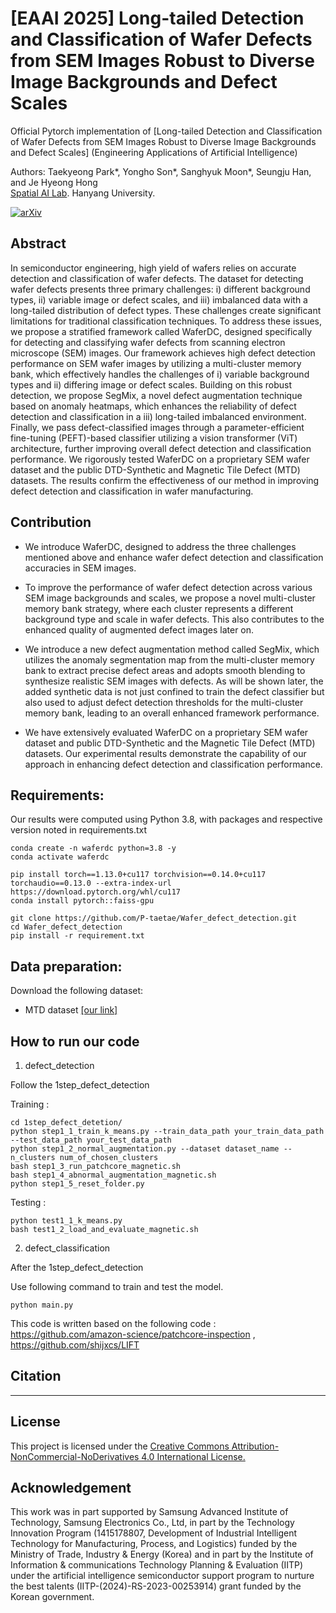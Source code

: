 # [EAAI 2025] Long-tailed Detection and Classification of Wafer Defects from SEM Images Robust to Diverse Image Backgrounds and Defect Scales

Official Pytorch implementation of [Long-tailed Detection and Classification of Wafer Defects from SEM Images Robust to Diverse Image Backgrounds and Defect Scales] (Engineering Applications of Artificial Intelligence)

Authors: Taekyeong Park*, Yongho Son*, Sanghyuk Moon*, Seungju Han, and Je Hyeong Hong
<br>[Spatial AI Lab](https://sail.hanyang.ac.kr/). Hanyang University.<br>

<a href="https://pdf.sciencedirectassets.com/271095/1-s2.0-S0952197625X00300/1-s2.0-S0952197625023504/main.pdf?X-Amz-Security-Token=IQoJb3JpZ2luX2VjENH%2F%2F%2F%2F%2F%2F%2F%2F%2F%2FwEaCXVzLWVhc3QtMSJGMEQCIA5AGuqBiq5n1DyzdGu%2BuFLcjkP5fCce8hefn1OdmAVPAiA4kF6lBVlUSNL4tQ8KSktMSEftwrjcviSge4q6dYCr%2BCqyBQhZEAUaDDA1OTAwMzU0Njg2NSIMaMPPSTdGdI02Q5ruKo8FZK6NrOuAHBYymXEkLtyWGwFaTCs9uMMhkUA5FZQ2vy2t1akgRH%2FWCrjKLTwEodZCZUWsSrpq0ZHuoYlD%2FdFx1I8gVudtm0VdnWkcCjSJUUOa8%2B9xUM5v1wTN0bNiH5RwjqdWJsnI5vHrkwGH7wwH%2Bdb4H%2FHF7BWeVs%2BC%2BwHK3aoTl8eVwpA%2B7Vpby23mD6AaAn5qmiaZIqnQy6xjFf%2BG%2BzepFecTMO2bxS6xHxI1Wyak64MpPVBBKPQwPVJcVpgFlJvR%2F95%2BrUQra%2FMu6IJg1i4i538SgMFQ9nqwr6TVRUqM62tRpGfbL4r%2FXerRjVGR%2FHas%2Bo7YRtHfWXWl6PBUX%2BZ44VA%2F33SjADV5Mze6Mykb0ezCgrPNOf83FM9mj%2FUPC%2Frb90SDW9j8p0QKKKPx5QRLuUttECo80hst1Zi4fow%2FxQo1b1hXDHEaelS9eWCnwcO3Zq8brroSxpFsyBajlIQhsQ8fXNqOajQfR9waM4jKtKhOxQVdNs4ZzchJVDVveJACeLLbH8KQxOx%2BQ%2F2fcrxpS39tw2HZLB0xscxHJYlc%2FoTMZcnOgdAt93bRyP6PwYRdfNC%2FE7LEeTAKLk3FkxML55rKyWDciEMzUYvkwhZP1hwEL4uYri3X6Q4w7p%2FQJgLFkKN0vmtt%2BNC9zCBG%2Bf69n8tDtRXMLC9SpJF3R4cAemDNOmWWK7DRnovX83GfOdw3G7QleIFsITAMQtpF%2F7YA7gLZgD3W8gMGnMwoxeoRsTI9OUf%2F7SYncZN7WFahn6ORFwRwGZ0%2FKrDlFYGw30OG8oNZYuCIM2CAe1pvQg9eoNwpaUuCRpldAuaRdcpbXtPNP5OV2jwCfX8CNoEt4LfYR80QnrmfbSZ6YKC%2BbjDI0s7GBjqyAbkiYr8nCkMjI2SqtLRHeviPzFoOZbqAKeegKcsOjjEKqrpDy95wfagssYBA74LN6T0bsVmiuRj5EquZwToEoCD2kfTPWyjBE2IOgpguIs699DtiV1CL9s4UDLjKbDcAv2febDo%2FnLo%2B1QnwS8EZJ8o%2F9cqJnTZtyPbDAYhk9uK%2BkhbtVXzBffpOSxUL55M3bPvjaRWH7tzpBioGqIG8d%2F7kkj0A3GNtqXnbPtWd65K2fTI%3D&X-Amz-Algorithm=AWS4-HMAC-SHA256&X-Amz-Date=20250924T091205Z&X-Amz-SignedHeaders=host&X-Amz-Expires=300&X-Amz-Credential=ASIAQ3PHCVTYW3PRRPX5%2F20250924%2Fus-east-1%2Fs3%2Faws4_request&X-Amz-Signature=354c4306b8b5d824d19c3e9d85a2d14a1c729ce4a1fad8f5508198b5a9ac92ad&hash=7ed62bec5fbe533ea9f12aba394c5bacc02aca541aa2e4256612b34f726b8f51&host=68042c943591013ac2b2430a89b270f6af2c76d8dfd086a07176afe7c76c2c61&pii=S0952197625023504&tid=spdf-760ad74e-2f3e-41a9-ad29-5c05a1d82854&sid=05e00d3212b7d64305484334be6449c166f0gxrqa&type=client&tsoh=d3d3LnNjaWVuY2VkaXJlY3QuY29t&rh=d3d3LnNjaWVuY2VkaXJlY3QuY29t&ua=0514595a5454575e50&rr=984128777a1b961c&cc=kr">
    <img src="https://img.shields.io/badge/Journal-EAAI-red?logo=arXiv" alt="arXiv">
</a>

## Abstract
In semiconductor engineering, high yield of wafers relies on accurate detection and classification of wafer defects.
The dataset for detecting wafer defects presents three primary challenges: i) different background types, ii) variable image or defect scales, and iii) imbalanced data with a long-tailed distribution of defect types. These challenges create significant limitations for traditional classification techniques. To address these issues, we propose a stratified framework called WaferDC, designed specifically for detecting and classifying wafer defects from scanning electron microscope (SEM) images.
Our framework achieves high defect detection performance on SEM wafer images by utilizing a multi-cluster memory bank, which effectively handles the challenges of i) variable background types and ii) differing image or defect scales.
Building on this robust detection, we propose SegMix, a novel defect augmentation technique based on anomaly heatmaps, which enhances the reliability of defect detection and classification in a iii) long-tailed imbalanced environment. 
Finally, we pass defect-classified images through a parameter-efficient fine-tuning (PEFT)-based classifier utilizing a vision transformer (ViT) architecture, further improving overall defect detection and classification performance.
We rigorously tested WaferDC on a proprietary SEM wafer dataset and the public DTD-Synthetic and Magnetic Tile Defect (MTD) datasets. The results confirm the effectiveness of our method in improving defect detection and classification in wafer manufacturing.

## Contribution
- We introduce WaferDC, designed to address the three challenges mentioned above and enhance wafer defect detection and classification accuracies in SEM images.

- To improve the performance of wafer defect detection across various SEM image backgrounds and scales, we propose a novel multi-cluster memory bank strategy, where each cluster represents a different background type and scale in wafer defects. This also contributes to the enhanced quality of augmented defect images later on.

- We introduce a new defect augmentation method called SegMix, which utilizes the anomaly segmentation map from the multi-cluster memory bank to extract precise defect areas and adopts smooth blending to synthesize realistic SEM images with defects.
As will be shown later, the added synthetic data is not just confined to train the defect classifier but also used to adjust defect detection thresholds for the multi-cluster memory bank, leading to an overall enhanced framework performance.

- We have extensively evaluated WaferDC on a proprietary SEM wafer dataset and public DTD-Synthetic and the Magnetic Tile Defect (MTD) datasets. Our experimental results demonstrate the capability of our approach in enhancing defect detection and classification performance.

## Requirements:
Our results were computed using Python 3.8, with packages and respective version noted in requirements.txt
````
conda create -n waferdc python=3.8 -y
conda activate waferdc

pip install torch==1.13.0+cu117 torchvision==0.14.0+cu117 torchaudio==0.13.0 --extra-index-url https://download.pytorch.org/whl/cu117
conda install pytorch::faiss-gpu

git clone https://github.com/P-taetae/Wafer_defect_detection.git
cd Wafer_defect_detection
pip install -r requirement.txt
````

## Data preparation:
Download the following dataset:
- MTD dataset [[our link]](https://drive.google.com/file/d/1HbOv2rG2ODKjGvFx4wYm3iI01cOCOsRR/view?usp=sharing)

## How to run our code
1. defect_detection

Follow the 1step_defect_detection

Training :
```
cd 1step_defect_detetion/
python step1_1_train_k_means.py --train_data_path your_train_data_path --test_data_path your_test_data_path
python step1_2_normal_augmentation.py --dataset dataset_name --n_clusters num_of_chosen_clusters
bash step1_3_run_patchcore_magnetic.sh
bash step1_4_abnormal_augmentation_magnetic.sh
python step1_5_reset_folder.py
```

Testing :
```
python test1_1_k_means.py
bash test1_2_load_and_evaluate_magnetic.sh
```

2. defect_classification


After the 1step_defect_detection

Use following command to train and test the model.
```
python main.py
```

This code is written based on the following code : https://github.com/amazon-science/patchcore-inspection , https://github.com/shijxcs/LIFT

## Citation
---

## License
This project is licensed under the [Creative Commons Attribution-NonCommercial-NoDerivatives 4.0 International License.](https://creativecommons.org/licenses/by-nc-nd/4.0/)

## Acknowledgement
This work was in part supported by Samsung Advanced Institute of Technology, Samsung Electronics Co., Ltd, in part by the Technology Innovation Program (1415178807, Development of Industrial Intelligent Technology for Manufacturing, Process, and Logistics) funded by the Ministry of Trade, Industry & Energy (Korea) and in part by the Institute of Information & communications Technology Planning & Evaluation (IITP) under the artificial intelligence semiconductor support program to nurture the best talents (IITP-(2024)-RS-2023-00253914) grant funded by the Korean government.
